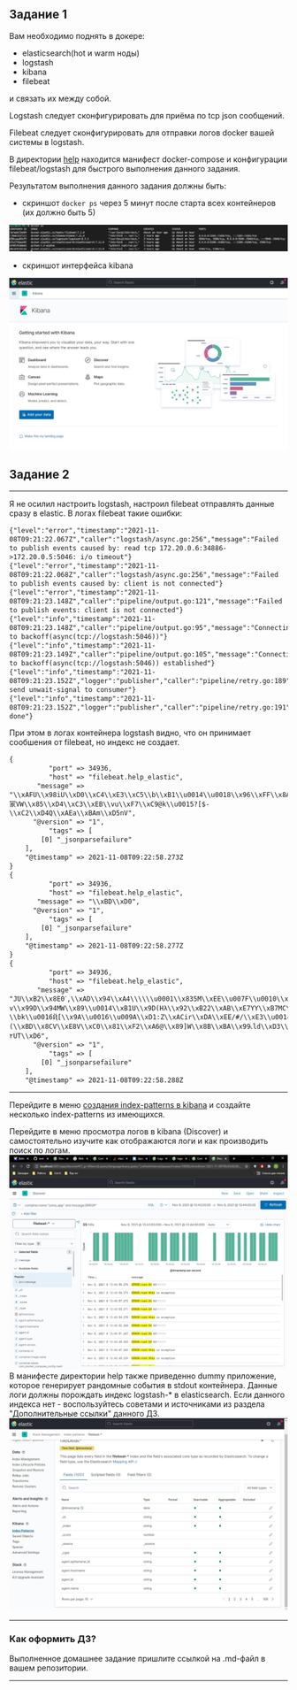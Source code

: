 ## Задание 1

Вам необходимо поднять в докере:
- elasticsearch(hot и warm ноды)
- logstash
- kibana
- filebeat

и связать их между собой.

Logstash следует сконфигурировать для приёма по tcp json сообщений.

Filebeat следует сконфигурировать для отправки логов docker вашей системы в logstash.

В директории [help](./help) находится манифест docker-compose и конфигурации filebeat/logstash для быстрого 
выполнения данного задания.

Результатом выполнения данного задания должны быть:
- скриншот `docker ps` через 5 минут после старта всех контейнеров (их должно быть 5)  

![task 1-01](/homework/img/100401.jpg)

- скриншот интерфейса kibana  

![task 1-02](/homework/img/100402.jpg)


## Задание 2
---
Я не осилил настроить logstash, настроил filebeat отправлять данные сразу в elastic.
В логах filebeat такие ошибки:
```
{"level":"error","timestamp":"2021-11-08T09:21:22.067Z","caller":"logstash/async.go:256","message":"Failed to publish events caused by: read tcp 172.20.0.6:34886->172.20.0.5:5046: i/o timeout"}
{"level":"error","timestamp":"2021-11-08T09:21:22.068Z","caller":"logstash/async.go:256","message":"Failed to publish events caused by: client is not connected"}
{"level":"error","timestamp":"2021-11-08T09:21:23.148Z","caller":"pipeline/output.go:121","message":"Failed to publish events: client is not connected"}
{"level":"info","timestamp":"2021-11-08T09:21:23.148Z","caller":"pipeline/output.go:95","message":"Connecting to backoff(async(tcp://logstash:5046))"}
{"level":"info","timestamp":"2021-11-08T09:21:23.149Z","caller":"pipeline/output.go:105","message":"Connection to backoff(async(tcp://logstash:5046)) established"}
{"level":"info","timestamp":"2021-11-08T09:21:23.152Z","logger":"publisher","caller":"pipeline/retry.go:189","message":"retryer: send unwait-signal to consumer"}
{"level":"info","timestamp":"2021-11-08T09:21:23.152Z","logger":"publisher","caller":"pipeline/retry.go:191","message":"  done"}
```
При этом в логах контейнера logstash видно, что он принимает сообшения от filebeat, но индекс не создает.
```
{
          "port" => 34936,
          "host" => "filebeat.help_elastic",
       "message" => "\\xAFU\\x98iU\\xD0\\xC4\\xE3\\xC5\\b\\xB1\\u0014\\u0018\\x96\\xFF\\x8A[S\\xCE\\xCB:s7\\xAAS\\u000E\\x93x>\\xB5\\u001Dj%a\\xE8\\xFA\\xC4\\u0001;rÔ؎\\u000F>x\\u000Ev\\xDC0\\xB1m+\\x85\\xC4\\u000F\\x83\\x94`\\u000F'\\u0010\\x99\\xA1M#/\\xC2\\u001E\\x8DЅ\\x86T\\xAE\\xAC\\u0006\\xD8R\\x84\\x9A\\u00184_j\\xC6:\\xE5\\u000EH\\x9B\\u0013\\x87\\xE6\\xBDb\\rKܧ5۷\\xC3\\u0017\\xE6\\xA9v\\xC3\\xE4\\xD4\\xDFk\\xEB\\x83\\r\\x87SE7E\\xE0P\\\\\\xB3\\xB7\\xC6W\\u001A\\xEA\\x86\\xE2\\u0005ަ\\f;\\xAB0\\xD4\\u0006\\xDDYE`\\xBB\\xBC\\xB6\\xC9\\xCF[W]\\xAAXl\\x93\\x88\\xDC\\xD6;o\\xDDAg\\u001D\\xC8T\\xABr]\\xCDg\\xCB\\xE2E\\x93\\x89<\\xEA\\xF5\\xFE7\\xD9(\\u0013\\xB1\\x95\\x9Bܶ\\x8C\\xACj\\\\\\xF1\\xF9\\xAC\\xC6冡VW\\x85\\xD4\\xC3\\xEB\\vu\\xF7\\xC9@k\\u0015?[$-\\xC2\\xD4Q\\xAEa\\xBAm\\xD5nV",
      "@version" => "1",
          "tags" => [
        [0] "_jsonparsefailure"
    ],
    "@timestamp" => 2021-11-08T09:22:58.273Z
}
{
          "port" => 34936,
          "host" => "filebeat.help_elastic",
       "message" => "\\xBD\\xD0",
      "@version" => "1",
          "tags" => [
        [0] "_jsonparsefailure"
    ],
    "@timestamp" => 2021-11-08T09:22:58.277Z
}
{
          "port" => 34936,
          "host" => "filebeat.help_elastic",
       "message" => "JۨU\\xB2\\x8E0ˊ,\\xAD\\x94\\xA4\\\\\\u0001\\x835M\\xEE\\u007F\\u0010\\x85\\u001D<\\xEA\\x81&\\xE0\\xDB\\xFD\\xBBD\\xD1\\t\\x94M٩Je-v\\x99D\\x94MW\\x89\\u0014\\xB1U\\x9D(Hλ\\x92\\xB22\\xAB\\xE7YY\\xB7MC\\xB5(\\u0011)Ǵ\\x95\\x85\\u0002\\u0006\\xDA\\xE0\\x92\\x80oa@C\\xC0\\xA1\\xD7݄\\xD3&\\u00197~e\\a>\\x8F\\xDB\\b\\xFBQ\\u000F\\u0004;\\u0006\\u0003\\u001A\\u0002\\u000E\\xCE\\u001AZ\\xE08\\u0002\\x83\\u001E;\\xEA\\u001D\\xF0-\\bk\\u0016Ҋ[\\x9A\\u0016\\u009A\\xD1:Z\\xACir\\xDA\\xEE/#/\\xE3\\u0014\\u0002\\u0006\\xB3\\x90\\u001FG\\t;(\\xBD\\x8CV\\xE8V\\xC0\\x81\\xF2\\xA6@\\x89]W\\x8B\\xBA\\x99˪ld\\xD3\\xE5\\x94\\u0015i\\xA3r\\xAA\\x9A\\u0002U!۲UT\\xD6",
      "@version" => "1",
          "tags" => [
        [0] "_jsonparsefailure"
    ],
    "@timestamp" => 2021-11-08T09:22:58.288Z
```

---
Перейдите в меню [создания index-patterns  в kibana](http://localhost:5601/app/management/kibana/indexPatterns/create)
и создайте несколько index-patterns из имеющихся.

Перейдите в меню просмотра логов в kibana (Discover) и самостоятельно изучите как отображаются логи и как производить 
поиск по логам.
![task 2-01](/homework/img/100404.jpg)
В манифесте директории help также приведенно dummy приложение, которое генерирует рандомные события в stdout контейнера.
Данные логи должны порождать индекс logstash-* в elasticsearch. Если данного индекса нет - воспользуйтесь советами 
и источниками из раздела "Дополнительные ссылки" данного ДЗ.
![task 2-02](/homework/img/100403.jpg)
 
---

### Как оформить ДЗ?

Выполненное домашнее задание пришлите ссылкой на .md-файл в вашем репозитории.

---

 
